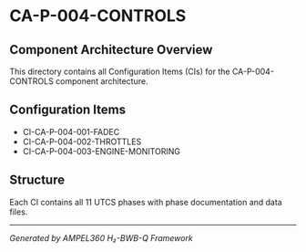 # CA-P-004-CONTROLS

## Component Architecture Overview
This directory contains all Configuration Items (CIs) for the CA-P-004-CONTROLS component architecture.

## Configuration Items
- CI-CA-P-004-001-FADEC
- CI-CA-P-004-002-THROTTLES
- CI-CA-P-004-003-ENGINE-MONITORING

## Structure
Each CI contains all 11 UTCS phases with phase documentation and data files.

---
*Generated by AMPEL360 H₂-BWB-Q Framework*
